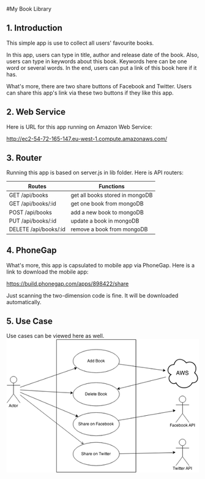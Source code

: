 #My Book Library

## 1. Introduction

This simple app is use to collect all users' favourite books. 

In this app, users can type in title, author and release date of the book. Also, users can type in keywords about this book. Keywords here can be one word or several words. In the end, users can put a link of this book here if it has.

What's more, there are two share buttons of Facebook and Twitter. Users can share this app's link via these two buttons if they like this app.

## 2. Web Service

Here is URL for this app running on Amazon Web Service:

http://ec2-54-72-165-147.eu-west-1.compute.amazonaws.com/


## 3. Router

Running this app is based on server.js in lib folder. Here is API routers:

Routes 			|	Functions
----------------------- |  ---------------------------------
GET	/api/books	|	get all books stored in mongoDB
GET	/api/books/:id	|	get one book from mongoDB
POST	/api/books	|	add a new book to mongoDB
PUT	/api/books/:id	|	update a book in mongoDB
DELETE	/api/books/:id	|	remove a book from mongoDB

## 4. PhoneGap

What's more, this app is capsulated to mobile app via PhoneGap. Here is a link to download the mobile app:

https://build.phonegap.com/apps/898422/share

Just scanning the two-dimension code is fine. It will be downloaded automatically.

## 5. Use Case

Use cases can be viewed here as well.
![ScreenShot](bookCollection.png)